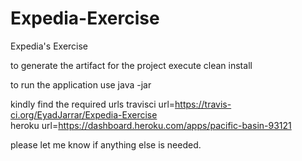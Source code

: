 # Expedia-Exercise
Expedia's Exercise

to generate the artifact for the project execute clean install

to run the application use java -jar

kindly find the required urls
travisci url=https://travis-ci.org/EyadJarrar/Expedia-Exercise         
heroku url=https://dashboard.heroku.com/apps/pacific-basin-93121


please let me know if anything else is needed.
